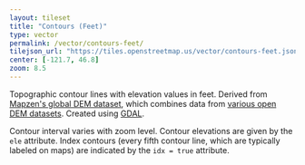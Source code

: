 ```yaml
---
layout: tileset
title: "Contours (Feet)"
type: vector
permalink: /vector/contours-feet/
tilejson_url: "https://tiles.openstreetmap.us/vector/contours-feet.json"
center: [-121.7, 46.8]
zoom: 8.5
---
```


Topographic contour lines with elevation values in feet. Derived from [Mapzen's global DEM dataset](https://registry.opendata.aws/terrain-tiles/), which combines data from [various open DEM datasets](https://github.com/tilezen/joerd/blob/master/docs/data-sources.md). Created using [GDAL](https://gdal.org/).

Contour interval varies with zoom level. Contour elevations are given by the `ele` attribute. Index contours (every fifth contour line, which are typically labeled on maps) are indicated by the `idx = true` attribute.
